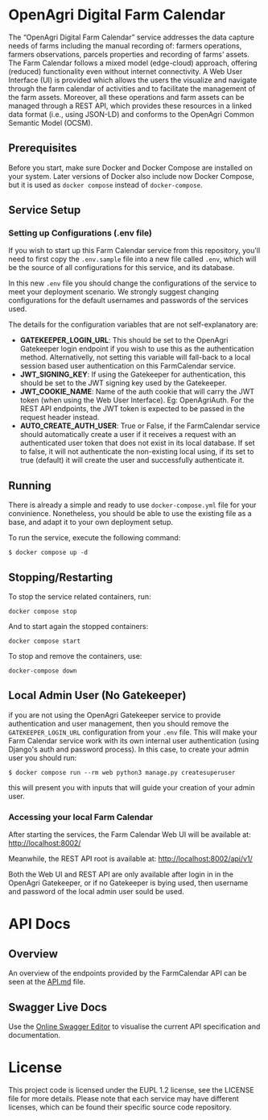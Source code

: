 # OpenAgri Digital Farm Calendar

The “OpenAgri Digital Farm Calendar” service addresses the data capture needs of farms including the manual recording of: farmers operations, farmers observations, parcels properties and recording of farms’ assets. The Farm Calendar follows a mixed model (edge-cloud) approach, offering (reduced) functionality even without internet connectivity.
A Web User Interface (UI) is provided which allows the users the visualize and navigate through the farm calendar of activities and to facilitate the management of the farm assets.
Moreover, all these operations and farm assets can be managed through a REST API, which provides these resources in a linked data format (i.e., using JSON-LD) and conforms to the OpenAgri Common Semantic Model (OCSM).


## Prerequisites

Before you start, make sure Docker and Docker Compose are installed on your system.
Later versions of Docker also include now Docker Compose, but it is used as `docker compose` instead of `docker-compose`.

## Service Setup

### Setting up Configurations (.env file)
If you wish to start up this Farm Calendar service from this repository, you'll need to first copy the `.env.sample` file into a new file called `.env`, which will be the source of all configurations for this service, and its database.

In this new `.env` file you should change the configurations of the service to meet your deployment scenario. We strongly suggest changing configurations for the default usernames and passwords of the services used.

The details for the configuration variables that are not self-explanatory are:
* **GATEKEEPER_LOGIN_URL**: This should be set to the OpenAgri Gatekeeper login endpoint if you wish to use this as the authentication method. Alternativelly, not setting this variable will fall-back to a local session based user authentication on this FarmCalendar service.
* **JWT_SIGNING_KEY**: If using the Gatekeeper for authentication, this should be set to the JWT signing key used by the Gatekeeper.
* **JWT_COOKIE_NAME**: Name of the auth cookie that will carry the JWT token (when using the Web User Interface). Eg: OpenAgriAuth. For the REST API endpoints, the JWT token is expected to be passed in the request header instead.
* **AUTO_CREATE_AUTH_USER**: True or False, if the FarmCalendar service should automatically create a user if it receives a request with an authenticated user token that does not exist in its local database. If set to false, it will not authenticate the non-existing local using, if its set to true (default) it will create the user and successfully authenticate it.

## Running
There is already a simple and ready to use `docker-compose.yml` file for your convinience. Nonetheless, you should be able to use the existing file as a base, and adapt it to your own deployment setup.

To run the service, execute the following command:
```
$ docker compose up -d
```

## Stopping/Restarting

To stop the service related containers, run:

```commandline
docker compose stop
```
And to start again the stopped containers:

```commandline
docker compose start
```

To stop and remove the containers, use:

```commandline
docker-compose down
```

## Local Admin User (No Gatekeeper)
if you are not using the OpenAgri Gatekeeper service to provide authentication and user management, then you should remove the `GATEKEEPER_LOGIN_URL` configuration from your `.env` file. This will make your Farm Calendar service work with its own internal user authentication (using Django's auth and password process). In this case, to create your admin user you should run:
```
$ docker compose run --rm web python3 manage.py createsuperuser
```
this will present you with inputs that will guide your creation of your admin user.


### Accessing your local Farm Calendar

After starting the services, the Farm Calendar Web UI will be available at: [http://localhost:8002/](http://localhost:8002/)

Meanwhile, the REST API root is available at: [http://localhost:8002/api/v1/](http://localhost:8002/api/v1/)

Both the Web UI and REST API are only available after login in in the OpenAgri Gatekeeper, or if no Gatekeeper is bying used, then username and password of the local admin user sould be used.

# API Docs
## Overview
An overview of the endpoints provided by the FarmCalendar API can be seen at the [API.md](/API.md) file.
## Swagger Live Docs
Use the [Online Swagger Editor](https://editor-next.swagger.io/?url=https://raw.githubusercontent.com/openagri-eu/farmcalendar/refs/heads/dev/schema.yml) to visualise the current API specification and documentation.



# License
This project code is licensed under the EUPL 1.2 license, see the LICENSE file for more details.
Please note that each service may have different licenses, which can be found their specific source code repository.